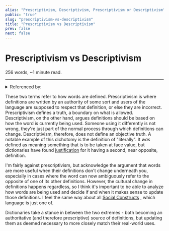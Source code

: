 ```yaml
---
alias: "Prescriptivism, Descriptivism, Prescriptivism or Descriptivism"
public: "true"
slug: "prescriptivism-vs-descriptivism"
title: "Prescriptivism vs Descriptivism"
prev: false
next: false
---
```

<script setup>
import { data } from '../../git.data.ts';
import { useData } from 'vitepress';
const pageData = useData();
</script>
<h1 class="p-name">Prescriptivism vs Descriptivism</h1>
<p>256 words, ~1 minute read. <span v-html="data[`site/${pageData.page.value.relativePath}`]" /></p>
<hr/>

<details><summary>Referenced by:</summary><a href="/garden/social-constructs/index.md">Social Constructs</a></details>

These two terms refer to how words are defined. Prescriptivism is where definitions are written by an authority of some sort and users of the language are supposed to respect that definition, or else they are incorrect. Prescriptivism defines a truth, a boundary on what is allowed. Descriptivism, on the other hand, argues definitions should be based on how the word is currently being used. Someone using it differently is not wrong, they're just part of the normal process through which definitions can change. Descriptivism, therefore, does not define an objective truth. A notable example of this dichotomy is the definition of "literally". It *was* defined as meaning something that is to be taken at face value, but dictionaries have found [justification](https://www.merriam-webster.com/grammar/misuse-of-literally) for it having a second, near opposite, definition.

I'm fairly against prescriptivism, but acknowledge the argument that words are more useful when their definitions don't change underneath you, especially in cases where the word can now ambiguously refer to the opposite of one of its other definitions. However, the cultural change in definitions happens regardless, so I think it's important to be able to analyze how words are being used and decide if and when it makes sense to update those definitions. I feel the same way about all [Social Constructs](/garden/social-constructs/index.md) , which language is just one of.

Dictionaries take a stance in between the two extremes - both becoming an authoritative (and therefore prescriptive) source of definitions, but updating them as deemed necessary to more closely match their real-world uses.